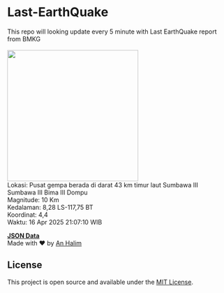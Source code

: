 # Last-EarthQuake
This repo will looking update every 5 minute with Last EarthQuake report from BMKG
<br>
<br>
<img src="undefined" width="300"/>
<br>
Lokasi: Pusat gempa berada di darat 43 km timur laut Sumbawa  III Sumbawa III Bima III Dompu <br>
Magnitude: 10 Km <br>
Kedalaman: 8,28 LS-117,75 BT <br>
Koordinat: 4,4 <br>
Waktu: 16 Apr 2025 21:07:10 WIB <br>

<a href="./data/data.json">**JSON Data**</a>
<br>
Made with ❤️ by <a href="https://github.com/an-halim">An Halim</a>
## License

This project is open source and available under the [MIT License](LICENSE).
